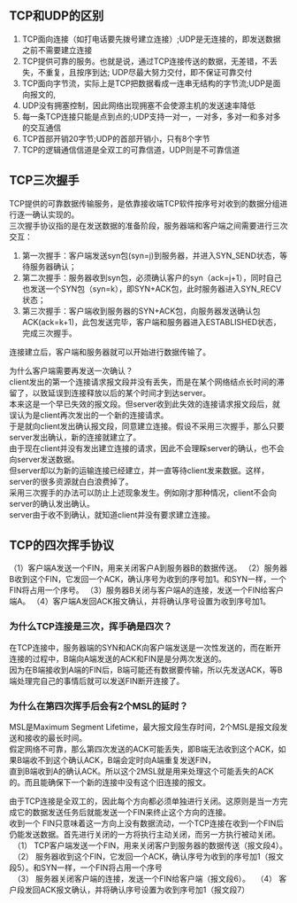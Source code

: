 ## TCP和UDP的区别
1. TCP面向连接（如打电话要先拨号建立连接）;UDP是无连接的，即发送数据之前不需要建立连接
2. TCP提供可靠的服务。也就是说，通过TCP连接传送的数据，无差错，不丢失，不重复，且按序到达; UDP尽最大努力交付，即不保证可靠交付
3. TCP面向字节流，实际上是TCP把数据看成一连串无结构的字节流;UDP是面向报文的, 
4. UDP没有拥塞控制，因此网络出现拥塞不会使源主机的发送速率降低
5. 每一条TCP连接只能是点到点的;UDP支持一对一，一对多，多对一和多对多的交互通信
6. TCP首部开销20字节;UDP的首部开销小，只有8个字节
7. TCP的逻辑通信信道是全双工的可靠信道，UDP则是不可靠信道

## TCP三次握手
TCP提供的可靠数据传输服务，是依靠接收端TCP软件按序号对收到的数据分组进行逐一确认实现的。  
三次握手协议指的是在发送数据的准备阶段，服务器端和客户端之间需要进行三次交互：  
1. 第一次握手：客户端发送syn包(syn=j)到服务器，并进入SYN_SEND状态，等待服务器确认；
2. 第二次握手：服务器收到syn包，必须确认客户的syn（ack=j+1），同时自己也发送一个SYN包（syn=k），即SYN+ACK包，此时服务器进入SYN_RECV状态；
3. 第三次握手：客户端收到服务器的SYN+ACK包，向服务器发送确认包ACK(ack=k+1)，此包发送完毕，客户端和服务器进入ESTABLISHED状态，完成三次握手。  

连接建立后，客户端和服务器就可以开始进行数据传输了。

为什么客户端需要再发送一次确认？  
client发出的第一个连接请求报文段并没有丢失，而是在某个网络结点长时间的滞留了，以致延误到连接释放以后的某个时间才到达server。  
本来这是一个早已失效的报文段。但server收到此失效的连接请求报文段后，就误认为是client再次发出的一个新的连接请求。  
于是就向client发出确认报文段，同意建立连接。假设不采用三次握手，那么只要server发出确认，新的连接就建立了。  
由于现在client并没有发出建立连接的请求，因此不会理睬server的确认，也不会向server发送数据。  
但server却以为新的运输连接已经建立，并一直等待client发来数据。这样，server的很多资源就白白浪费掉了。  
采用三次握手的办法可以防止上述现象发生。例如刚才那种情况，client不会向server的确认发出确认。  
server由于收不到确认，就知道client并没有要求建立连接。

## TCP的四次挥手协议
（1）客户端A发送一个FIN，用来关闭客户A到服务器B的数据传送。
（2）服务器B收到这个FIN，它发回一个ACK，确认序号为收到的序号加1。和SYN一样，一个FIN将占用一个序号。
（3）服务器B关闭与客户端A的连接，发送一个FIN给客户端A。
（4）客户端A发回ACK报文确认，并将确认序号设置为收到序号加1。

### 为什么TCP连接是三次，挥手确是四次？
在TCP连接中，服务器端的SYN和ACK向客户端发送是一次性发送的，而在断开连接的过程中，B端向A端发送的ACK和FIN是是分两次发送的。  
因为在B端接收到A端的FIN后，B端可能还有数据要传输，所以先发送ACK，等B端处理完自己的事情后就可以发送FIN断开连接了。  

### 为什么在第四次挥手后会有2个MSL的延时？
MSL是Maximum Segment Lifetime，最大报文段生存时间，2个MSL是报文段发送和接收的最长时间。  
假定网络不可靠，那么第四次发送的ACK可能丢失，即B端无法收到这个ACK，如果B端收不到这个确认ACK，B端会定时向A端重复发送FIN，  
直到B端收到A的确认ACK。所以这个2MSL就是用来处理这个可能丢失的ACK的。而且能确保下一个新的连接中没有这个旧连接的报文。  

由于TCP连接是全双工的，因此每个方向都必须单独进行关闭。这原则是当一方完成它的数据发送任务后就能发送一个FIN来终止这个方向的连接。  
收到一个 FIN只意味着这一方向上没有数据流动，一个TCP连接在收到一个FIN后仍能发送数据。首先进行关闭的一方将执行主动关闭，而另一方执行被动关闭。  
　（1） TCP客户端发送一个FIN，用来关闭客户到服务器的数据传送（报文段4）。  
　（2） 服务器收到这个FIN，它发回一个ACK，确认序号为收到的序号加1（报文段5）。和SYN一样，一个FIN将占用一个序号  
　（3） 服务器关闭客户端的连接，发送一个FIN给客户端（报文段6）。 
　（4） 客户段发回ACK报文确认，并将确认序号设置为收到序号加1（报文段7）  

